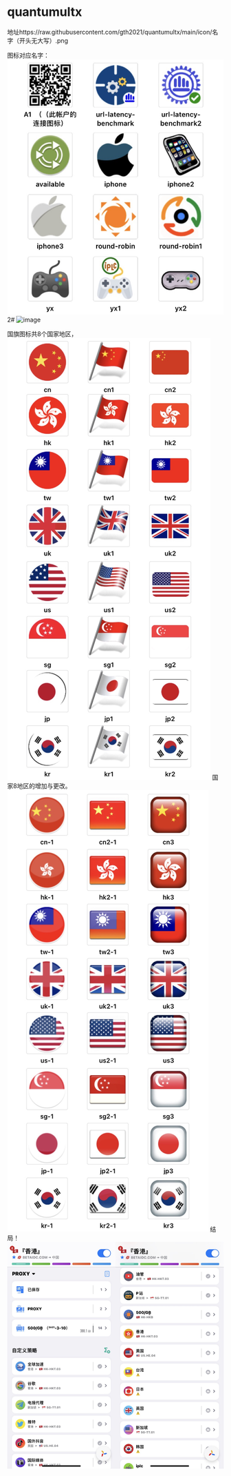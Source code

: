 # quantumultx
地址https://raw.githubusercontent.com/gth2021/quantumultx/main/icon/名字（开头无大写）.png

图标对应名字：
![image](https://github.com/gth2021/quantumultx/blob/main/icon/z1.JPEG)
2#
![image](https://raw.githubusercontent.com/gth2021/quantumultx/main/icon/z3.JPEG)

国旗图标共8个国家地区，
![image](https://raw.githubusercontent.com/gth2021/quantumultx/main/icon/z.JPEG)
国家8地区的增加与更改。
![image](https://raw.githubusercontent.com/gth2021/quantumultx/main/icon/z2.JPEG)
结局！
![image](https://raw.githubusercontent.com/gth2021/quantumultx/main/icon/z4.JPEG)

